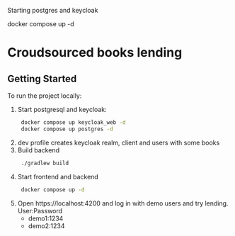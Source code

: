 Starting postgres and keycloak

docker compose up -d

# Croudsourced books lending


## Getting Started

To run the project locally:

1. Start postgresql and keycloak:
   ```bash
    docker compose up keycloak_web -d
    docker compose up postgres -d

2. dev profile creates keycloak realm, client and users with some books
3. Build backend
   ```bash
    ./gradlew build

4. Start frontend and backend
   ```bash
    docker compose up -d

5. Open https://localhost:4200 and log in with demo users and try lending. User:Password
   * demo1:1234
   * demo2:1234

